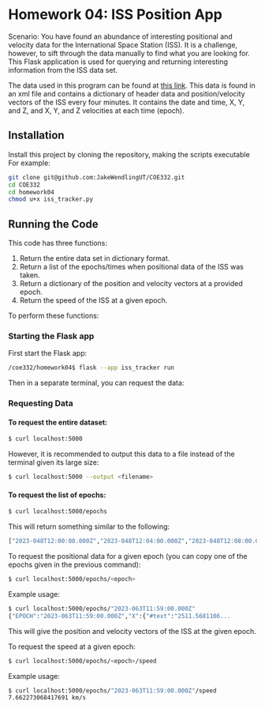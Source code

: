 # Homework 04: ISS Position App

Scenario: You have found an abundance of interesting positional and velocity data for the International Space Station (ISS). It is a challenge, however, to sift through the data manually to find what you are looking for. This Flask application is used for querying and returning interesting information from the ISS data set.

The data used in this program can be found at [this link](https://spotthestation.nasa.gov/trajectory_data.cfm). This data is found in an xml file and contains a dictionary of header data and position/velocity vectors of the ISS every four minutes. It contains the date and time, X, Y, and Z, and X, Y, and Z velocities at each time (epoch).

## Installation

Install this project by cloning the repository, making the scripts executable
For example:

```bash
git clone git@github.com:JakeWendlingUT/COE332.git
cd COE332
cd homework04
chmod u+x iss_tracker.py
```

## Running the Code

This code has three functions:
1. Return the entire data set in dictionary format.
2. Return a list of the epochs/times when positional data of the ISS was taken.
3. Return a dictionary of the position and velocity vectors at a provided epoch.
4. Return the speed of the ISS at a given epoch.

To perform these functions:

### Starting the Flask app
First start the Flask app:
```bash
/coe332/homework04$ flask --app iss_tracker run
```
Then in a separate terminal, you can request the data:

### Requesting Data
#### To request the entire dataset:
```bash
$ curl localhost:5000
```
However, it is recommended to output this data to a file instead of the terminal given its large size:
```bash
$ curl localhost:5000 --output <filename>
```
#### To request the list of epochs:
```bash
$ curl localhost:5000/epochs
```
This will return something similar to the following:
```bash
["2023-048T12:00:00.000Z","2023-048T12:04:00.000Z","2023-048T12:08:00.000Z",...
```
To request the positional data for a given epoch (you can copy one of the epochs given in the previous command):
```bash
$ curl localhost:5000/epochs/<epoch>
```
Example usage:
```bash
$ curl localhost:5000/epochs/"2023-063T11:59:00.000Z"
{"EPOCH":"2023-063T11:59:00.000Z","X":{"#text":"2511.5681106...
```
This will give the position and velocity vectors of the ISS at the given epoch.

To request the speed at a given epoch:
```bash
$ curl localhost:5000/epochs/<epoch>/speed
```
Example usage:
```bash
$ curl localhost:5000/epochs/"2023-063T11:59:00.000Z"/speed
7.662273068417691 km/s
```
